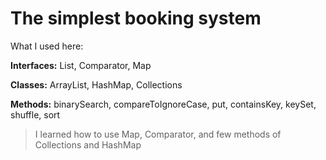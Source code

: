 # The simplest booking system

What I used here:

 **Interfaces:** List, Comparator, Map

 **Classes:** ArrayList, HashMap, Collections
 
 **Methods:** binarySearch, compareToIgnoreCase, put, containsKey, keySet, shuffle, sort
 
 > I learned how to use Map, Comparator, and few methods of Collections and HashMap
